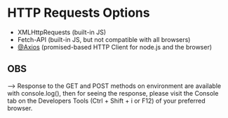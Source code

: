 # HTTP Requests Options

- XMLHttpRequests (built-in JS)
- Fetch-API (built-in JS, but not compatible with all browsers)
- [@Axios](https://github.com/axios/axios) (promised-based HTTP Client for node.js and the browser)

## OBS

--> Response to the GET and POST methods on environment are available with console.log(), then for seeing the response, please visit the Console tab on the Developers Tools (Ctrl + Shift + i or F12) of your preferred browser.
